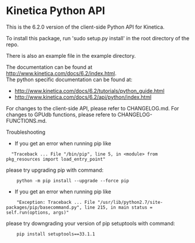 Kinetica Python API
===================

This is the 6.2.0 version of the client-side Python API for Kinetica.

To install this package, run 'sudo setup.py install' in the root directory of
the repo.

There is also an example file in the example directory.

The documentation can be found at http://www.kinetica.com/docs/6.2/index.html.  
The python specific documentation can be found at:

*   http://www.kinetica.com/docs/6.2/tutorials/python_guide.html
*   http://www.kinetica.com/docs/6.2/api/python/index.html


For changes to the client-side API, please refer to CHANGELOG.md.  For
changes to GPUdb functions, please refere to CHANGELOG-FUNCTIONS.md.


Troubleshooting

* If you get an error when running pip like

```
  "Traceback ... File "/bin/pip", line 5, in <module> from pkg_resources import load_entry_point"
```

please try upgrading pip with command:

```
    python -m pip install --upgrade --force pip
```
 
* If you get an error when running pip like
```
    "Exception: Traceback ... File "/usr/lib/python2.7/site-packages/pip/basecommand.py", line 215, in main status = self.run(options, args)"
```

please try downgrading your version of pip setuptools with command:

```
    pip install setuptools==33.1.1
```
